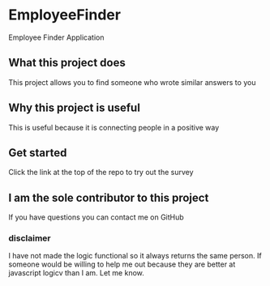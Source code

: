 # EmployeeFinder
Employee Finder Application

## What this project does
This project allows you to find someone who wrote similar answers to you

## Why this project is useful
This is useful because it is connecting people in a positive way

## Get started
Click the link at the top of the repo to try out the survey

## I am the sole contributor to this project
If you have questions you can contact me on GitHub

### disclaimer
I have not made the logic functional so it always returns the same person. If someone would be willing to help me out because they are better at javascript logicv than I am. Let me know.
